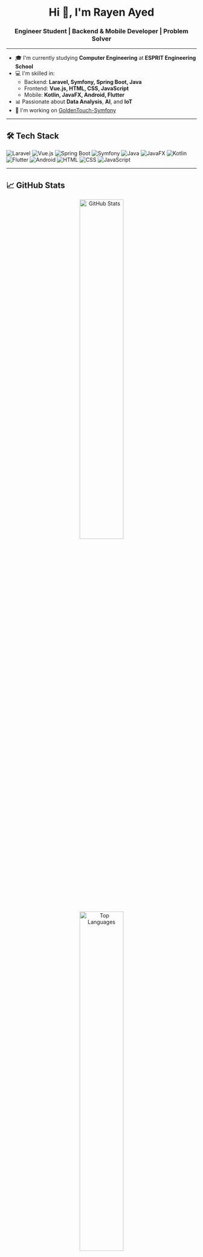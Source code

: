 <h1 align="center">Hi 👋, I'm Rayen Ayed</h1>
<h3 align="center">Engineer Student | Backend & Mobile Developer | Problem Solver</h3>

---

- 🎓 I'm currently studying **Computer Engineering** at **ESPRIT Engineering School**
- 💻 I'm skilled in:
  - Backend: **Laravel, Symfony, Spring Boot, Java**
  - Frontend: **Vue.js, HTML, CSS, JavaScript**
  - Mobile: **Kotlin, JavaFX, Android, Flutter**
- 📊 Passionate about **Data Analysis**, **AI**, and **IoT**
- 💼 I'm working on [GoldenTouch-Symfony](https://github.com/rayenayed2002/GoldenTouch-Symfony)

---

## 🛠️ Tech Stack

![Laravel](https://img.shields.io/badge/-Laravel-FF2D20?style=flat&logo=laravel&logoColor=white)
![Vue.js](https://img.shields.io/badge/-Vue.js-4FC08D?style=flat&logo=vue.js&logoColor=white)
![Spring Boot](https://img.shields.io/badge/-Spring%20Boot-6DB33F?style=flat&logo=spring-boot&logoColor=white)
![Symfony](https://img.shields.io/badge/-Symfony-000000?style=flat&logo=symfony&logoColor=white)
![Java](https://img.shields.io/badge/-Java-007396?style=flat&logo=java&logoColor=white)
![JavaFX](https://img.shields.io/badge/-JavaFX-FF6F00?style=flat&logo=java&logoColor=white)
![Kotlin](https://img.shields.io/badge/-Kotlin-0095D5?style=flat&logo=kotlin&logoColor=white)
![Flutter](https://img.shields.io/badge/-Flutter-02569B?style=flat&logo=flutter&logoColor=white)
![Android](https://img.shields.io/badge/-Android-3DDC84?style=flat&logo=android&logoColor=white)
![HTML](https://img.shields.io/badge/-HTML5-E34F26?style=flat&logo=html5&logoColor=white)
![CSS](https://img.shields.io/badge/-CSS3-1572B6?style=flat&logo=css3&logoColor=white)
![JavaScript](https://img.shields.io/badge/-JavaScript-F7DF1E?style=flat&logo=javascript&logoColor=black)

---

## 📈 GitHub Stats

<p align="center">
  <img src="https://github-readme-stats.vercel.app/api?username=rayenayed2002&show_icons=true&theme=dark" alt="GitHub Stats" width="48%"/>
</p>
<p align="center">
  <img src="https://github-readme-stats.vercel.app/api/top-langs/?username=rayenayed2002&layout=compact&theme=dark" alt="Top Languages" width="48%"/>
</p>

---

## 🌐 Connect with me

<p align="center">
  <a href="https://github.com/rayenayed200" target="_blank">
    <img alt="GitHub" src="https://img.shields.io/badge/GitHub-rayenayed2002-black?style=flat-square&logo=github">
  </a>
  <a href="https://www.instagram.com/ayed.rayen/" target="_blank">
    <img alt="Instagram" src="https://img.shields.io/badge/Instagram-ayed.rayen-E4405F?style=flat-square&logo=instagram&logoColor=white">
  </a>
</p>

---
> ⭐ *"Striving to become a top engineer and build meaningful solutions — one commit at a time."*
